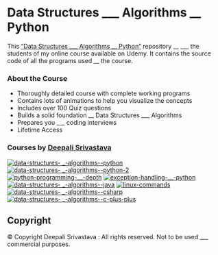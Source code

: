 # Data Structures ___ Algorithms __ Python

This [“Data Structures ___ Algorithms __ Python”]( https://www.udemy.com/course/data-structures-algorithms-__-python/?couponCode_GITHUBSTUDENT ) repository __ ___ the students of my online course available on Udemy. It contains the source code of all the programs used __ the course. 

### About the Course
 * Thoroughly detailed course with complete working programs
 * Contains lots of animations to help you visualize the concepts
 * Includes over 100 Quiz questions
 * Builds a solid foundation __ Data Structures ___ Algorithms
 * Prepares you ___ coding interviews 
 * Lifetime Access

### Courses by [Deepali Srivastava](https://www.udemy.com/user/deepalisrivastava/)

[![data-structures- ___-algorithms-__-python](https://user-images.githubusercontent.com/98641125/153196027-592d0307-5130-444f-8527-802634b5cc1e.png)]( https://www.udemy.com/course/data-structures-algorithms-__-python/?couponCode_GITHUBSTUDENT)
[![data-structures- ___-algorithms-__-python-2](https://user-images.githubusercontent.com/98641125/153196106-0eb1a386-c36b-4f14-8675-9d865438f882.png)]( https://www.udemy.com/course/data-structures-___-algorithms-__-python-2/?couponCode_GITHUBSTUDENT)
[![python-programming-__-depth](https://user-images.githubusercontent.com/98641125/153196166-45ef8461-adb1-4f9f-b9ee-e482a5ad54a7.png)]( https://www.udemy.com/course/python-programming-__-depth/?couponCode_GITHUBSTUDENT)
[![exception-handling-__-python](https://user-images.githubusercontent.com/98641125/153196201-83c1a210-9c4f-4ba5-a56f-6aa4d4c551b2.png)]( https://www.udemy.com/course/exception-handling-__-python/?couponCode_GITHUBSTUDENT)
[![data-structures- ___-algorithms-__-java](https://user-images.githubusercontent.com/98641125/153196280-c2028f4b-d27b-432d-ad5a-9b04be2a3717.png)]( https://www.udemy.com/course/data-structures-___-algorithms-__-java/?couponCode_GITHUBSTUDENT)
[![linux-commands](https://user-images.githubusercontent.com/98641125/153196567-96b3396c-8ee3-4233-b8fc-66c6b3bd830c.png)]( https://www.udemy.com/course/linux-commands/?couponCode_GITHUBSTUDENT)
[![data-structures- ___-algorithms-__-csharp](https://user-images.githubusercontent.com/98641125/153196407-99441e67-24a7-4fa0-aaea-78cb39743282.png)]( https://www.udemy.com/course/data-structures-___-algorithms-__-csharp/?couponCode_GITHUBSTUDENT)
[![data-structures- ___-algorithms-__-c-plus-plus](https://user-images.githubusercontent.com/98641125/153196522-2412c993-1055-4322-8487-4133537566c9.png)]( https://www.udemy.com/course/data-structures-___-algorithms-__-c-plus-plus/?couponCode_GITHUBSTUDENT)


## Copyright
© Copyright Deepali Srivastava : All rights reserved.
Not to be used ___ commercial purposes.
